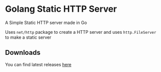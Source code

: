 
# Golang Static HTTP Server

A Simple Static HTTP server made in Go

Uses `net/http` package to create a HTTP server and uses `http.FileServer` to make a static server

## Downloads

You can find latest releases [here](https://github.com/yashraj-n/Golang-Static-HTTP-Server/releases)




